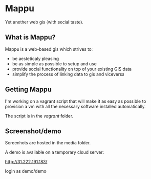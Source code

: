 Mappu
=====

Yet another web gis (with social taste).

What is Mappu?
--------------

Mappu is a web-based gis which strives to:

- be aesteticaly pleasing
- be as simple as possible to setup and use
- provide social functionality on top of your existing GIS data
- simplify the process of linking data to gis and viceversa

Getting Mappu
-------------

I'm working on a vagrant script that will make it as easy as
possible to provision a vm with all the necessary software
installed automatically.

The script is in the *vagrant* folder.

Screenshot/demo
---------------

Screenhots are hosted in the media folder.

A demo is available on a temporary cloud server:

http://31.222.191.183/

login as demo/demo

